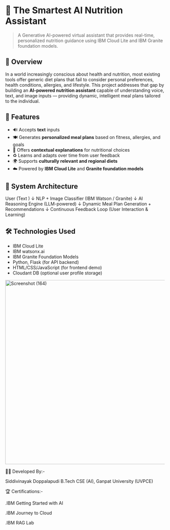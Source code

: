 # 🍎 The Smartest AI Nutrition Assistant

> A Generative AI-powered virtual assistant that provides real-time, personalized nutrition guidance using IBM Cloud Lite and IBM Granite foundation models.

## 🚀 Overview

In a world increasingly conscious about health and nutrition, most existing tools offer generic diet plans that fail to consider personal preferences, health conditions, allergies, and lifestyle. This project addresses that gap by building an **AI-powered nutrition assistant** capable of understanding voice, text, and image inputs — providing dynamic, intelligent meal plans tailored to the individual.

## 🎯 Features

- 🔊 Accepts **text** inputs 
- 🍽️ Generates **personalized meal plans** based on fitness, allergies, and goals
- 🧠 Offers **contextual explanations** for nutritional choices
- ♻️ Learns and adapts over time from user feedback
- 🌍 Supports **culturally relevant and regional diets**
- ☁️ Powered by **IBM Cloud Lite** and **Granite foundation models**

## 🧱 System Architecture

User (Text )
↓
NLP + Image Classifier (IBM Watson / Granite)
↓
AI Reasoning Engine (LLM-powered)
↓
Dynamic Meal Plan Generation + Recommendations
↓
Continuous Feedback Loop (User Interaction & Learning)

## 🛠️ Technologies Used

- IBM Cloud Lite
- IBM watsonx.ai
- IBM Granite Foundation Models
- Python, Flask (for API backend)
- HTML/CSS/JavaScript (for frontend demo)
- Cloudant DB (optional user profile storage)




<img width="1344" height="581" alt="Screenshot (164)" src="https://github.com/user-attachments/assets/8cadc7ed-27ef-48b0-888f-2d3862a07537" />

🧑‍💻 Developed By:-

Siddivinayak Doppalapudi
B.Tech CSE (AI), Ganpat University (UVPCE)

🏆 Certifications:-

.IBM Getting Started with AI

.IBM Journey to Cloud

.IBM RAG Lab

